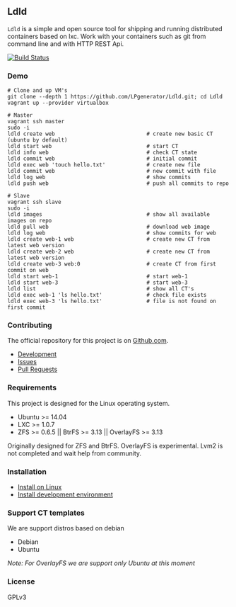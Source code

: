 ## Ldld

`Ldld` is a simple and open source tool for shipping and running distributed containers based on lxc. 
Work with your containers such as git from command line and with HTTP REST Api.


[![Build Status](http://ci.lpgenerator.ru/projects/7/status.png?ref=master)](http://ci.lpgenerator.ru/projects/7?ref=master)


### Demo

    # Clone and up VM's
    git clone --depth 1 https://github.com/LPgenerator/Ldld.git; cd Ldld
    vagrant up --provider virtualbox
    
    # Master
    vagrant ssh master
    sudo -i
    ldld create web                             # create new basic CT (ubuntu by default)
    ldld start web                              # start CT
    ldld info web                               # check CT state
    ldld commit web                             # initial commit
    ldld exec web 'touch hello.txt'             # create new file
    ldld commit web                             # new commit with file
    ldld log web                                # show commits
    ldld push web                               # push all commits to repo
    
    # Slave
    vagrant ssh slave
    sudo -i
    ldld images                                 # show all available images on repo
    ldld pull web                               # download web image
    ldld log web                                # show commits for web
    ldld create web-1 web                       # create new CT from latest web version
    ldld create web-2 web                       # create new CT from latest web version
    ldld create web-3 web:0                     # create CT from first commit on web 
    ldld start web-1                            # start web-1
    ldld start web-3                            # start web-3
    ldld list                                   # show all CT's 
    ldld exec web-1 'ls hello.txt'              # check file exists
    ldld exec web-3 'ls hello.txt'              # file is not found on first commit
    

### Contributing

The official repository for this project is on [Github.com](https://github.com/LPgenerator/Ldld).

* [Development](docs/development/README.md)
* [Issues](https://github.com/LPgenerator/Ldld/issues)
* [Pull Requests](https://github.com/LPgenerator/Ldld/pulls)


### Requirements

This project is designed for the Linux operating system.

* Ubuntu >= 14.04
* LXC >= 1.0.7
* ZFS >= 0.6.5 || BtrFS >= 3.13 || OverlayFS >= 3.13

Originally designed for ZFS and BtrFS. OverlayFS is experimental. 
Lvm2 is not completed and wait help from community.


### Installation

* [Install on Linux](docs/installation/README.md)
* [Install development environment](docs/development/README.md)


### Support CT templates

We are support distros based on debian 

* Debian
* Ubuntu

_Note: For OverlayFS we are support only Ubuntu at this moment_


### License

GPLv3
